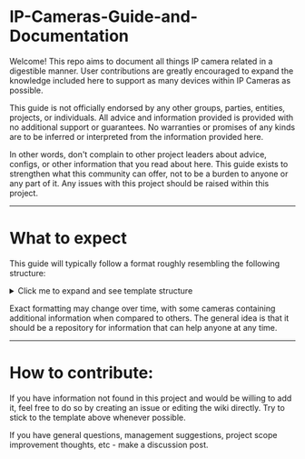# IP-Cameras-Guide-and-Documentation

Welcome!  This repo aims to document all things IP camera related in a digestible manner.  User contributions are greatly encouraged to expand the knowledge included here to support as many devices within IP Cameras as possible.

This guide is not officially endorsed by any other groups, parties, entities, projects, or individuals.  All advice and information provided is provided with no additional support or guarantees.  No warranties or promises of any kinds are to be inferred or interpreted from the information provided here.  

In other words, don't complain to other project leaders about advice, configs, or other information that you read about here.  This guide exists to strengthen what this community can offer, not to be a burden to anyone or any part of it.  Any issues with this project should be raised within this project.
___

# What to expect

This guide will typically follow a format roughly resembling the following structure:
<details>
  <summary>Click me to expand and see template structure</summary>
  
# brand
## category
### model:
short_description_and_overview - link to specs, embedded specs, highlights of camera, strengths/weaknesses, etc

Typical price of device, with vendor name provided (not endorsing specific vendors, just cataloging the price mainly).  Link optional.

* Feature a
  * status
* Feature b
  * status
* Feature c
  * status

Camera Stream Endpoints/URLs:
* RTSP Main Stream: rtsp://<user>:<password>@<ip_address>:<port>/h264Preview_01_main
* rtsp://<user>:<password>@<ip_address>:<port>/h264Preview_01_sub
* FLV Streams - etc

Example_config:
```
blah blah blah
```

Description_of_config

Alternate_config:
```
blah blah blah
```
Description_of_alternate_config

Known issues / limitations:

Known compatibility with:

Tested firmware: 

Additional information:
  
</details>


Exact formatting may change over time, with some cameras containing additional information when compared to others.  The general idea is that it should be a repository for information that can help anyone at any time.  

___

# How to contribute:

If you have information not found in this project and would be willing to add it, feel free to do so by creating an issue or editing the wiki directly.  Try to stick to the template above whenever possible.  

If you have general questions, management suggestions, project scope improvement thoughts, etc - make a discussion post.  
